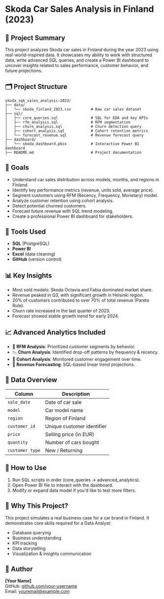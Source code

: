 # Skoda Car Sales Analysis in Finland (2023)

## 🧠 Project Summary
This project analyzes Skoda car sales in Finland during the year 2023 using real-world-inspired data. It showcases my ability to work with structured data, write advanced SQL queries, and create a Power BI dashboard to uncover insights related to sales performance, customer behavior, and future projections.

## 🗂️ Project Structure

```
skoda_sqk_sales_analysic-2023/
├── data/
│   └── skoda_finland_2023.csv         # Raw car sales dataset
├── sql/
│   ├── core_queries.sql               # SQL for EDA and key KPIs
│   ├── rfm_analysis.sql               # RFM segmentation
│   ├── churn_analysis.sql             # Churn detection query
│   ├── cohort_analysis.sql            # Cohort retention metrics
│   └── forecast_revenue.sql           # Revenue forecast query
├── dashboard/
│   └── skoda_dashboard.pbix           # Interactive Power BI dashboard
├── README.md                          # Project documentation
```

## 📌 Goals
- Understand car sales distribution across models, months, and regions in Finland.
- Identify key performance metrics (revenue, units sold, average price).
- Segment customers using RFM (Recency, Frequency, Monetary) model.
- Analyze customer retention using cohort analysis.
- Detect potential churned customers.
- Forecast future revenue with SQL trend modeling.
- Create a professional Power BI dashboard for stakeholders.

## 🧰 Tools Used
- **SQL** (PostgreSQL)
- **Power BI**
- **Excel** (data cleaning)
- **GitHub** (version control)

## 📊 Key Insights
- Most sold models: Skoda Octavia and Fabia dominated market share.
- Revenue peaked in Q3, with significant growth in Helsinki region.
- 20% of customers contributed to over 70% of total revenue (Pareto Rule).
- Churn rate increased in the last quarter of 2023.
- Forecast showed stable growth trend for early 2024.

## 📈 Advanced Analytics Included
- 🔁 **RFM Analysis**: Prioritized customer segments by behavior.
- 📉 **Churn Analysis**: Identified drop-off patterns by frequency & recency.
- 🧩 **Cohort Analysis**: Monitored customer engagement over time.
- 🔮 **Revenue Forecasting**: SQL-based linear trend projections.

## 📂 Data Overview
| Column              | Description                       |
|---------------------|-----------------------------------|
| `sale_date`         | Date of car sale                  |
| `model`             | Car model name                    |
| `region`            | Region of Finland                 |
| `customer_id`       | Unique customer identifier        |
| `price`             | Selling price (in EUR)            |
| `quantity`          | Number of cars bought             |
| `customer_type`     | New / Returning                   |

## 📌 How to Use
1. Run SQL scripts in order (core_queries → advanced_analytics).
2. Open Power BI file to interact with the dashboard.
3. Modify or expand data model if you'd like to test more filters.

## 💼 Why This Project?
This project simulates a real business case for a car brand in Finland. It demonstrates core skills required for a Data Analyst:
- Database querying
- Business understanding
- KPI tracking
- Data storytelling
- Visualization & insights communication

## 🧠 Author
**[Your Name]**  
GitHub: [github.com/your-username](https://github.com/your-username)  
Email: youremail@example.com
